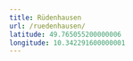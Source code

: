 ```yaml
---
title: Rüdenhausen
url: /ruedenhausen/
latitude: 49.765055200000006
longitude: 10.342291600000001
---
```

